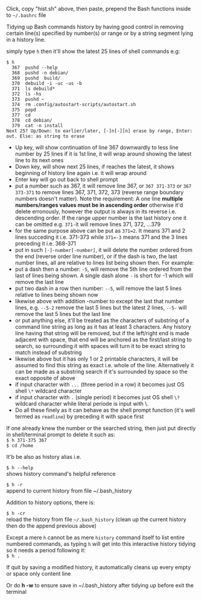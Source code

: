 Click, copy "hist.sh" above, then paste, prepend the Bash functions inside to `~/.bashrc` file    

Tidying up Bash commands history by having good control in removing certain line(s) specified by number(s) or range or by a string segment lying in a history line.   

simply type `h` then it'll show the latest 25 lines of shell commands e.g:   
```
$ h   
  367  pushd --help   
  368  pushd -n debian/   
  369  pushd  build/   
  370  debuild -i -uc -us -b   
  371  ls debuild*   
  372  ls -hs   
  373  pushd ~   
  374  rm .config/autostart-scripts/autostart.sh   
  375  popd   
  377  cd  
  378  cd debian/   
  379  cat -n install   
Next 25? Up/Down: to earlier/later, [-]n[-][n] erase by range, Enter: out. Else: as string to erase 
```
- Up key, will show continuation of line 367 downwardly to less line number by 25 lines if it is 1st line, it will wrap around showing the latest line to its next ones
- Down key, will show next 25 lines, if reaches the latest, it shows beginning of history line again i.e. it will wrap around   
- Enter key will go out back to shell prompt   
- put a number such as 367, it will remove line 367, or `367 371-373` or `367 373-371` to remove lines 367, 371, 372, 373 (reverse range boundary numbers doesn't matter). Note the requirement: A one line **multiple numbers/ranges values must be in ascending order** otherwise it'd delete erronously, however the output is always in its reverse i.e. descending order. If the range upper number is the last history one it can be omitted e.g. `371-`it will remove lines 371, 372, ...379   
- for the same purpose above can be put as `371=2`. It means 371 and 2 lines succeding it i.e. 371-373 while `371=-3` means 371 and the 3 lines preceding it i.e. 368-371    
- put in such `[-]-number[-number]`, it will delete the number ordered from the end (reverse order line number), or if the dash is two, the last number lines, all are relative to lines list being shown then. For example:   
- put a dash then a number: `-5`, will remove the 5th line ordered from the last of lines being shown. A single dash alone `-` is short for -1 which will remove the last line    
- put two dash in a row then number: `--5`, will remove the last 5 lines relative to lines being shown now   
- likewise above with addition -number to except the last that number lines, e.g. `--5-2` remove the last 5 lines but the latest 2 lines, `--5-` will remove the last 5 lines but the last line   
- or put anything else, it'll be treated as the characters of substring of a command line string as long as it has at least 3 characters. Any history line having that string will be removed, but if the left/right end is made adjacent with space, that end will be anchored as the first/last string to search, so surrounding it with spaces will turn it to be exact string to match instead of substring   
- likewise above but it has only 1 or 2 printable characters, it will be assumed to find this string as exact i.e. whole of the line. Alternatively it can be made as a substring search if it's surrounded by space so the exact opposite of above     
- if input character with `...` (three period in a row) it becomes just OS shell `\*` wildcard character    
- if input character with `.` (single period) it becomes just OS shell `\?` wildcard character while literal periode is input with \\.     
- Do all these finely as it can behave as the shell prompt function (it's well termed as `readline`) by preceding it with space first

If one already knew the number or the searched string, then just put directly in shell/terminal prompt to delete it such as:   
`$ h 371-375 367`   
`$ cd /home`

It'b be also as history alias i.e.

`$ h --help`   
shows history command's helpful reference

`$ h -r`   
append to current history from file ~/.bash_history   

Addition to history options, there is:   

`$ h -cr`   
reload the history from file `~/.bash_history`
(clean up the current history then do the append previous above)   

Except a mere `h` cannot be as mere `history` command itself to list entire numbered commands, as typing `h` will get into this interactive history tidying so it needs a period following it:    
`$ h .`   

If quit by saving a modified history, it automatically cleans up every empty or space only content line   

Or do **h -w** to ensure save in ~/.bash_history after tidying up before exit the terminal
